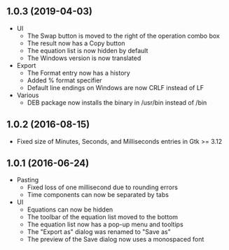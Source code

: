## 1.0.3 (2019-04-03)

* UI
  * The Swap button is moved to the right of the operation combo box
  * The result now has a Copy button
  * The equation list is now hidden by default
  * The Windows version is now translated
* Export
  * The Format entry now has a history
  * Added % format specifier
  * Default line endings on Windows are now CRLF instead of LF
* Various
  * DEB package now installs the binary in /usr/bin instead of /bin


## 1.0.2 (2016-08-15)

* Fixed size of Minutes, Seconds, and Milliseconds entries in
  Gtk >= 3.12


## 1.0.1 (2016-06-24)

* Pasting
  * Fixed loss of one millisecond due to rounding errors
  * Time components can now be separated by tabs
* UI
  * Equations can now be hidden
  * The toolbar of the equation list moved to the bottom
  * The equation list now has a pop-up menu and tooltips
  * The "Export as" dialog was renamed to "Save as"
  * The preview of the Save dialog now uses a monospaced font
